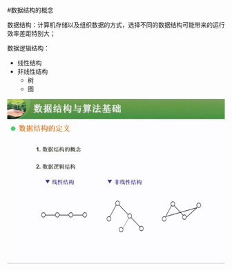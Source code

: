 #数据结构的概念

数据结构：计算机存储以及组织数据的方式，选择不同的数据结构可能带来的运行效率差距特别大；

数据逻辑结构：

* 线性结构
* 非线性结构
    * 树
    * 图 

![](/imgs/1.7.3-1数据结构.png)